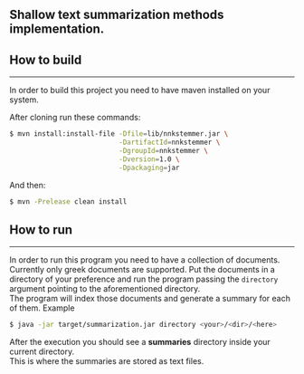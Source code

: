 ## Shallow text summarization methods implementation.

## How to build
---------------
In order to build this project you need to have maven installed on your system.

After cloning run these commands:
```bash
$ mvn install:install-file -Dfile=lib/nnkstemmer.jar \
                           -DartifactId=nnkstemmer \
                           -DgroupId=nnkstemmer \
                           -Dversion=1.0 \
                           -Dpackaging=jar 
```
And then:
```bash
$ mvn -Prelease clean install
```

## How to run
--------------
In order to run this program you need to have a collection of documents. Currently only greek documents are supported.
Put the documents in a directory of your preference and run the program passing the ```directory```
argument pointing to the aforementioned directory.  
The program will index those documents and generate a summary
for each of them.
Example
```bash
$ java -jar target/summarization.jar directory <your>/<dir>/<here>
```
After the execution you should see a **summaries** directory inside your current directory.  
This is where the summaries are stored as text files.